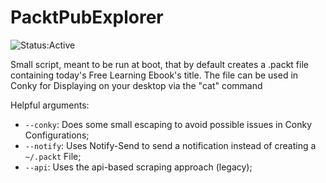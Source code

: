 # PacktPubExplorer

![Status:Active](https://img.shields.io/badge/Project_Status-Active-brightgreen.svg)

Small script, meant to be run at boot, that by default creates a .packt file containing today's Free Learning Ebook's title. The file can be used in Conky for Displaying on your desktop via the "cat" command

Helpful arguments:

- `--conky`: Does some small escaping to avoid possible issues in Conky Configurations;
- `--notify`: Uses Notify-Send to send a notification instead of creating a `~/.packt` File;
- `--api`: Uses the api-based scraping approach (legacy);
